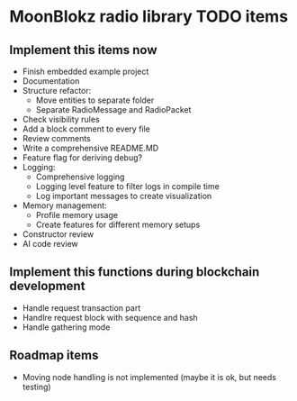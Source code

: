 # MoonBlokz radio library TODO items

## Implement this items now

- Finish embedded example project
- Documentation
- Structure refactor:
  - Move entities to separate folder
  - Separate RadioMessage and RadioPacket
- Check visibility rules
- Add a block comment to every file
- Review comments
- Write a comprehensive README.MD
- Feature flag for deriving debug?
- Logging:
  - Comprehensive logging
  - Logging level feature to filter logs in compile time
  - Log important messages to create visualization
- Memory management:
  - Profile memory usage
  - Create features for different memory setups
- Constructor review
- AI code review

## Implement this functions during blockchain development

- Handle request transaction part
- Handlre request block with sequence and hash
- Handle gathering mode

## Roadmap items

- Moving node handling is not implemented (maybe it is ok, but needs testing)
